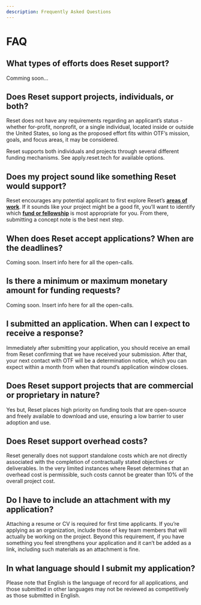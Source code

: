 ```yaml
---
description: Frequently Asked Questions
---
```


# FAQ

## **What types of efforts does Reset support?**

Comming soon...

## Does Reset support projects, individuals, or both?

Reset does not have any requirements regarding an applicant’s status - whether for-profit, nonprofit, or a single individual, located inside or outside the United States, so long as the proposed effort fits within OTF’s mission, goals, and focus areas, it may be considered.

Reset supports both individuals and projects through several different funding mechanisms. See apply.reset.tech for available options.

## Does my project sound like something Reset would support?

Reset encourages any potential applicant to first explore Reset’s [**areas of work**](https://www.reset.tech/work/). If it sounds like your project might be a good fit, you’ll want to identify which [**fund or fellowship**](https://www.reset.tech/open-calls/) is most appropriate for you. From there, submitting a concept note is the best next step.

## When does Reset accept applications? When are the deadlines?

Coming soon. Insert info here for all the open-calls.

## Is there a minimum or maximum monetary amount for funding requests?

Coming soon. Insert info here for all the open-calls.

## I submitted an application. When can I expect to receive a response?

Immediately after submitting your application, you should receive an email from Reset confirming that we have received your submission. After that, your next contact with OTF will be a determination notice, which you can expect within a month from when that round’s application window closes.

## Does Reset support projects that are commercial or proprietary in nature?

Yes but, Reset places high priority on funding tools that are open-source and freely available to download and use, ensuring a low barrier to user adoption and use.

## Does Reset support overhead costs?

Reset generally does not support standalone costs which are not directly associated with the completion of contractually stated objectives or deliverables. In the very limited instances where Reset determines that an overhead cost is permissible, such costs cannot be greater than 10% of the overall project cost.

## Do I have to include an attachment with my application?

Attaching a resume or CV is required for first time applicants. If you’re applying as an organization, include those of key team members that will actually be working on the project. Beyond this requirement, if you have something you feel strengthens your application and it can’t be added as a link, including such materials as an attachment is fine.

## In what language should I submit my application?

Please note that English is the language of record for all applications, and those submitted in other languages may not be reviewed as competitively as those submitted in English.
